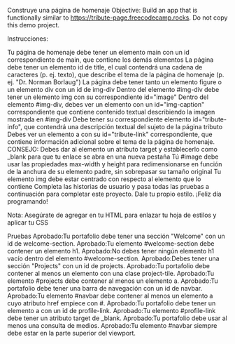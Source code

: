 Construye una página de homenaje
Objective: Build an app that is functionally similar to https://tribute-page.freecodecamp.rocks. Do not copy this demo project.

Instrucciones:

Tu página de homenaje debe tener un elemento main con un id correspondiente de main, que contiene los demás elementos
La página debe tener un elemento id de title, el cual contendrá una cadena de caracteres (p. ej. texto), que describe el tema de la página de homenaje (p. ej. "Dr. Norman Borlaug")
La página debe tener tanto un elemento figure o un elemento div con un id de img-div
Dentro del elemento #img-div debe tener un elemento img con su correspondiente id="image"
Dentro del elemento #img-div, debes ver un elemento con un id="img-caption" correspondiente que contiene contenido textual describiendo la imagen mostrada en #img-div
Debe tener su correspondiente elemento id="tribute-info", que contendrá una descripción textual del sujeto de la página tributo
Debes ver un elemento a con su id="tribute-link" correspondiente, que contiene información adicional sobre el tema de la página de homenaje. CONSEJO: Debes dar al elemento un atributo target y establecerlo como _blank para que tu enlace se abra en una nueva pestaña
Tú #image debe usar las propiedades max-width y height para redimensionarse en función de la anchura de su elemento padre, sin sobrepasar su tamaño original
Tu elemento img debe estar centrado con respecto al elemento que lo contiene
Completa las historias de usuario y pasa todas las pruebas a continuación para completar este proyecto. Dale tu propio estilo. ¡Feliz día programando!

Nota: Asegúrate de agregar <link rel="stylesheet" href="styles.css"> en tu HTML para enlazar tu hoja de estilos y aplicar tu CSS



Pruebas
Aprobado:Tu portafolio debe tener una sección "Welcome" con un id de welcome-section.
Aprobado:Tu elemento #welcome-section debe contener un elemento h1.
Aprobado:No debes tener ningún elemento h1 vacío dentro del elemento #welcome-section.
Aprobado:Debes tener una sección "Projects" con un id de projects.
Aprobado:Tu portafolio debe contener al menos un elemento con una clase project-tile.
Aprobado:Tu elemento #projects debe contener al menos un elemento a.
Aprobado:Tu portafolio debe tener una barra de navegación con un id de navbar.
Aprobado:Tu elemento #navbar debe contener al menos un elemento a cuyo atributo href empiece con #.
Aprobado:Tu portafolio debe tener un elemento a con un id de profile-link.
Aprobado:Tu elemento #profile-link debe tener un atributo target de _blank.
Aprobado:Tu portafolio debe usar al menos una consulta de medios.
Aprobado:Tu elemento #navbar siempre debe estar en la parte superior del viewport.
